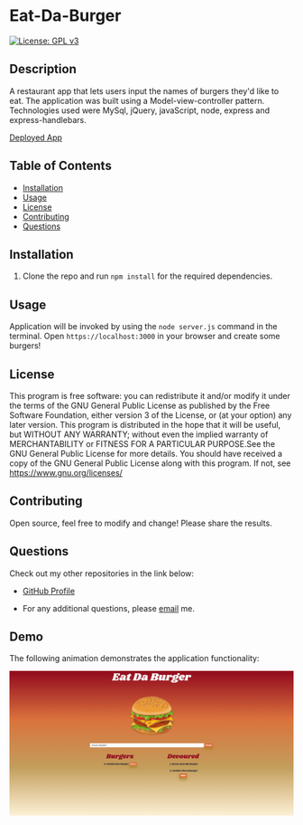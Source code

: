 # Eat-Da-Burger

[![License: GPL v3](https://img.shields.io/badge/License-GPLv3-blue.svg)](https://www.gnu.org/licenses/gpl-3.0)

## Description

A restaurant app that lets users input the names of burgers they'd like to eat. The application was built using a Model-view-controller pattern. Technologies used were MySql, jQuery, javaScript, node, express and express-handlebars.

[Deployed App](https://damp-forest-72324.herokuapp.com/)

## Table of Contents

- [Installation](#installation)
- [Usage](#usage)
- [License](#license)
- [Contributing](#contributing)
- [Questions](#questions)

## Installation

1. Clone the repo and run `npm install` for the required dependencies.

## Usage

Application will be invoked by using the `node server.js` command in the terminal. Open `https://localhost:3000` in your browser and create some burgers!

## License

This program is free software: you can redistribute it and/or modify
it under the terms of the GNU General Public License as published by
the Free Software Foundation, either version 3 of the License, or
(at your option) any later version.
This program is distributed in the hope that it will be useful,
but WITHOUT ANY WARRANTY; without even the implied warranty of
MERCHANTABILITY or FITNESS FOR A PARTICULAR PURPOSE.See the
GNU General Public License for more details.
You should have received a copy of the GNU General Public License
along with this program. If not, see <https://www.gnu.org/licenses/>

## Contributing

Open source, feel free to modify and change! Please share the results.

## Questions

Check out my other repositories in the link below:

- [GitHub Profile](https://github.com/jongomezdev)

- For any additional questions, please [email](mailto:jongomezdev@gmail.com) me.

## Demo

The following animation demonstrates the application functionality:

![Screenshot](public/assets/imgs/damp=forest-72324.png)
